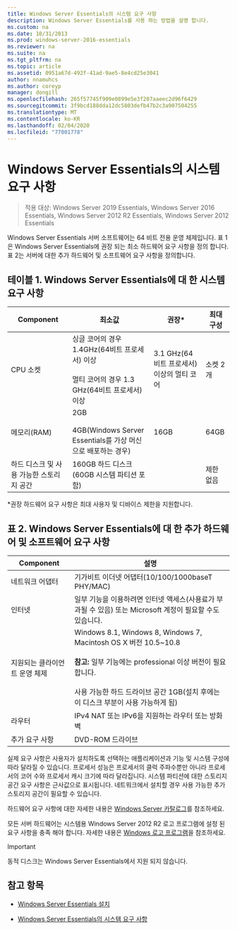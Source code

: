 ```yaml
---
title: Windows Server Essentials의 시스템 요구 사항
description: Windows Server Essentials를 사용 하는 방법을 설명 합니다.
ms.custom: na
ms.date: 10/31/2013
ms.prod: windows-server-2016-essentials
ms.reviewer: na
ms.suite: na
ms.tgt_pltfrm: na
ms.topic: article
ms.assetid: 0951a67d-492f-41ad-9ae5-8e4cd25e3041
author: nnamuhcs
ms.author: coreyp
manager: dongill
ms.openlocfilehash: 265f57745f909e0899e5e3f207aaeec2d96f6429
ms.sourcegitcommit: 3f9bcd188dda12dc5803defb47b2c3a907504255
ms.translationtype: MT
ms.contentlocale: ko-KR
ms.lasthandoff: 02/04/2020
ms.locfileid: "77001778"
---
```

# <a name="system-requirements-for-windows-server-essentials"></a>Windows Server Essentials의 시스템 요구 사항

>적용 대상: Windows Server 2019 Essentials, Windows Server 2016 Essentials, Windows Server 2012 R2 Essentials, Windows Server 2012 Essentials 
  
  Windows Server Essentials 서버 소프트웨어는 64 비트 전용 운영 체제입니다. 표 1은 Windows Server Essentials에 권장 되는 최소 하드웨어 요구 사항을 정의 합니다. 표 2는 서버에 대한 추가 하드웨어 및 소프트웨어 요구 사항을 정의합니다.  
    
  
## <a name="table-1-system-requirements-for-windows-server-essentials"></a>테이블 1. Windows Server Essentials에 대 한 시스템 요구 사항  
  
|Component|최소값|권장*|최대 구성|  
|---------------|-------------|-------------------|-------------|  
|CPU 소켓|싱글 코어의 경우 1.4GHz(64비트 프로세서) 이상<br /><br /> 멀티 코어의 경우 1.3 GHz(64비트 프로세서) 이상|3.1 GHz(64비트 프로세서) 이상의 멀티 코어|소켓 2개|  
|메모리(RAM)|2GB<br /><br /> 4GB(Windows Server Essentials를 가상 머신으로 배포하는 경우)|16GB|64GB|  
|하드 디스크 및 사용 가능한 스토리지 공간|160GB 하드 디스크(60GB 시스템 파티션 포함)||제한 없음|  
  
 *권장 하드웨어 요구 사항은 최대 사용자 및 디바이스 제한을 지원합니다.  
  
## <a name="table-2-additional-hardware-and-software-requirements-for-windows-server-essentials"></a>표 2. Windows Server Essentials에 대 한 추가 하드웨어 및 소프트웨어 요구 사항  
  
|Component|설명|  
|---------------|-----------------|  
|네트워크 어댑터|기가비트 이더넷 어댑터(10/100/1000baseT PHY/MAC)|  
|인터넷|일부 기능을 이용하려면 인터넷 액세스(사용료가 부과될 수 있음) 또는 Microsoft 계정이 필요할 수도 있습니다.|  
|지원되는 클라이언트 운영 체제|Windows 8.1, Windows 8, Windows 7, Macintosh OS X 버전 10.5~10.8<br /><br /> **참고:** 일부 기능에는 professional 이상 버전이 필요 합니다.<br /><br /> 사용 가능한 하드 드라이브 공간 1GB(설치 후에는 이 디스크 부분이 사용 가능하게 됨)|  
|라우터|IPv4 NAT 또는 IPv6을 지원하는 라우터 또는 방화벽|  
|추가 요구 사항|DVD-ROM 드라이브|  
  
 실제 요구 사항은 사용자가 설치하도록 선택하는 애플리케이션과 기능 및 시스템 구성에 따라 달라질 수 있습니다. 프로세서 성능은 프로세서의 클럭 주파수뿐만 아니라 프로세서의 코어 수와 프로세서 캐시 크기에 따라 달라집니다. 시스템 파티션에 대한 스토리지 공간 요구 사항은 근사값으로 표시됩니다. 네트워크에서 설치할 경우 사용 가능한 추가 스토리지 공간이 필요할 수 있습니다.  
  
 하드웨어 요구 사항에 대한 자세한 내용은 [Windows Server 카탈로그](https://www.windowsservercatalog.com/)를 참조하세요.  
  
 모든 서버 하드웨어는 시스템용 Windows Server 2012 R2 로고 프로그램에 설정 된 요구 사항을 충족 해야 합니다. 자세한 내용은 [Windows 로고 프로그램](https://msdn.microsoft.com/windows/hardware/gg487403.aspx)을 참조하세요.  

> [!IMPORTANT]
> 동적 디스크는 Windows Server Essentials에서 지원 되지 않습니다.

## <a name="see-also"></a>참고 항목  
 
-   [Windows Server Essentials 설치](../install/Install-Windows-Server-Essentials.md)  
  
-   [Windows Server Essentials의 시스템 요구 사항](system-requirements.md)


